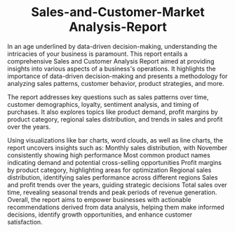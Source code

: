 <h1 align="center"> Sales-and-Customer-Market Analysis-Report
</h1>
  
In an age underlined by data-driven decision-making, understanding the intricacies of your business is paramount. This report entails a comprehensive Sales and Customer Analysis Report aimed at providing insights into various aspects of a business's operations. It highlights the importance of data-driven decision-making and presents a methodology for analyzing sales patterns, customer behavior, product strategies, and more.

The report addresses key questions such as sales patterns over time, customer demographics, loyalty, sentiment analysis, and timing of purchases. It also explores topics like product demand, profit margins by product category, regional sales distribution, and trends in sales and profit over the years.

Using visualizations like bar charts, word clouds, as well as line charts, the report uncovers insights such as:
Monthly sales distribution, with November consistently showing high performance
Most common product names indicating demand and potential cross-selling opportunities
Profit margins by product category, highlighting areas for optimization
Regional sales distribution, identifying sales performance across different regions
Sales and profit trends over the years, guiding strategic decisions
Total sales over time, revealing seasonal trends and peak periods of revenue generation.
Overall, the report aims to empower businesses with actionable recommendations derived from data analysis, helping them make informed decisions, identify growth opportunities, and enhance customer satisfaction.


